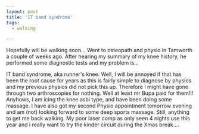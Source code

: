 ```yaml
---
layout: post
title: 'IT band syndrome'
tags:
  - walking

---
```


Hopefully will be walking soon... Went to osteopath and physio in Tamworth a couple of weeks ago. After hearing my summary of my knee history, he performed some diagnostic tests and my problem is...

IT band syndrome, aka runner's knee. Well, I will be annoyed if that has been the root cause for years as this is fairly simple to diagnose by physios and my previous physios did not pick this up. Therefore I might have gone through two arthroscopies for nothing. Well at least mr Bupa paid for them!!! Anyhows, I am icing the knee asbi type, and have been doing some massage. I have also got my second Physio appointment tomorrow evening and am (not) looking forward to some deep sports massage. Still, anything to get me back walking. My poor laser comp as only seen 4 nights use this year and i really want to try the kinder circuit during the Xmas break....
